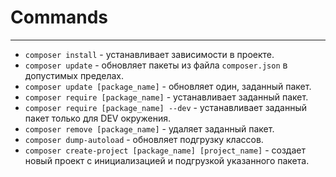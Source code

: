 # Commands
***
- `composer install` - устанавливает зависимости в проекте.
- `composer update` - обновляет пакеты из файла `composer.json` в допустимых пределах.
- `composer update [package_name]` - обновляет один, заданный пакет.
- `composer require [package_name]` - устанавливает заданный пакет.
- `composer require [package_name] --dev` - устанавливает заданный пакет только для DEV окружения.
- `composer remove [package_name]` - удаляет заданный пакет.
- `composer dump-autoload` - обновляет подгрузку классов.
- `composer create-project [package_name] [project_name]` - создает новый проект с инициализацией и подгрузкой указанного пакета.